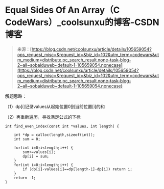 <!--yml
category: codewars
date: 2022-08-13 11:51:42
-->

# Equal Sides Of An Array（C CodeWars）_coolsunxu的博客-CSDN博客

> 来源：[https://blog.csdn.net/coolsunxu/article/details/105659054?ops_request_misc=&request_id=&biz_id=102&utm_term=codewars&utm_medium=distribute.pc_search_result.none-task-blog-2~all~sobaiduweb~default-1-105659054.nonecase](https://blog.csdn.net/coolsunxu/article/details/105659054?ops_request_misc=&request_id=&biz_id=102&utm_term=codewars&utm_medium=distribute.pc_search_result.none-task-blog-2~all~sobaiduweb~default-1-105659054.nonecase)

解题思路：

（1）dp[i]记录values从起始位置0到当前位置[i]的和

（2）再重新遍历，寻找满足公式的下标

```
int find_even_index(const int *values, int length) {

	int *dp = calloc(length,sizeof(int));
	int sum = 0;

	for(int i=0;i<length;i++) {
		sum+=values[i];
		dp[i] = sum;
	}
	for(int i=0;i<length;i++) {
		if (dp[i]-values[i]==dp[length-1]-dp[i]) return i;
	}
	return -1;
}
```